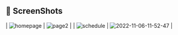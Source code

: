 ## 📸 ScreenShots
| ![homepage](https://user-images.githubusercontent.com/47666475/200156566-5e8a1b99-7cc1-4e67-95a4-a05696855bf3.png) |        ![page2](https://user-images.githubusercontent.com/47666475/200156571-c9b70cad-4517-48c4-a6e7-361ec7eb45a7.png)        |
| ![schedule](https://user-images.githubusercontent.com/47666475/200156572-fb8e37d7-e417-4bf4-bc6f-cb8fa1f6badf.png) | ![2022-11-06-11-52-47](https://user-images.githubusercontent.com/47666475/200156649-5216a386-155c-439e-aab3-ea53cfeff15b.gif) |
